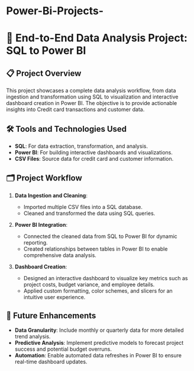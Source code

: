 # Power-Bi-Projects-

# 💼 End-to-End Data Analysis Project: SQL to Power BI

## 📋 Project Overview

This project showcases a complete data analysis workflow, from data ingestion and transformation using SQL to visualization and interactive dashboard creation in Power BI. The objective is to provide actionable insights into Credit card transactions and customer data.



## 🛠️ Tools and Technologies Used
- **SQL**: For data extraction, transformation, and analysis.
- **Power BI**: For building interactive dashboards and visualizations.
- **CSV Files**: Source data for credit card and customer information.



## 🗂️ Project Workflow

1. **Data Ingestion and Cleaning**:
   - Imported multiple CSV files into a SQL database.
   - Cleaned and transformed the data using SQL queries.

2. **Power BI Integration**:
   - Connected the cleaned data from SQL to Power BI for dynamic reporting.
   - Created relationships between tables in Power BI to enable comprehensive data analysis.

3. **Dashboard Creation**:
   - Designed an interactive dashboard to visualize key metrics such as project costs, budget variance, and employee details.
   - Applied custom formatting, color schemes, and slicers for an intuitive user experience.



## 🎯 Future Enhancements
- **Data Granularity**: Include monthly or quarterly data for more detailed trend analysis.
- **Predictive Analysis**: Implement predictive models to forecast project success and potential budget overruns.
- **Automation**: Enable automated data refreshes in Power BI to ensure real-time dashboard updates.



